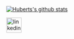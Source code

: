 [![Huberts's github stats](https://github-readme-stats.vercel.app/api?username=HubertStefanski&hide=css&count_private=true&show_icons=true&theme=radical)](https://github.com/anuraghazra/github-readme-stats)





[<img src='https://cdn.jsdelivr.net/npm/simple-icons@3.0.1/icons/linkedin.svg' alt='linkedin' height='40'>](https://www.linkedin.com/in/hubert-stefanski/)  
